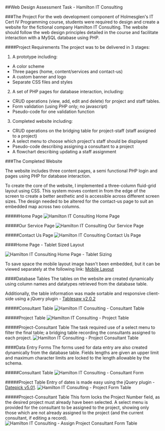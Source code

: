 ##Web Design Assessment Task - Hamilton IT Consulting

###The Project
For the web development component of Holmesglen's IT Cert IV Programming course, students were required to design and create a website for the fictional company Hamilton IT Consulting. The website should follow the web design principles detailed in the course and facilitate interaction with a MySQL database using PHP.

####Project Requirements
The project was to be delivered in 3 stages:

1. A prototype including:
  - A color scheme
  - Three pages (home, content/services and contact-us)
  - A custom banner and logo
  - Separate CSS files and styles
2. A set of PHP pages for database interaction, including:
  - CRUD operations (view, add, edit and delete) for project and staff tables.
  - Form validation (using PHP only; no javascript)
  - Pseudo-code for one validation function
3. Completed website including:
  - CRUD operations on the bridging table for project-staff (staff assigned to a project)
  - A select menu to choose which project's staff should be displayed
  - Pseudo-code describing assigning a consultant to a project
  - A flowchart describing updating a staff assignment


###The Completed Website

The website includes three content pages, a semi functional PHP login and pages using PHP for database interaction.

To create the core of the website, I implemented a three-column fluid-grid layout using CSS. This system moves content in from the edge of the screen to create a better aesthetic and is accessible across different screen sizes. The design needed to be altered for the contact-us page to suit an embedded map across two columns.

#####Home Page
![Hamilton IT Consulting Home Page](https://github.com/LucidityWaver/ICA40511-NotesAndKeywords/blob/master/Portfolio/images/HamiltonHome.png)

#####Our Service Page
![Hamilton IT Consulting Our Service Page](https://github.com/LucidityWaver/ICA40511-NotesAndKeywords/blob/master/Portfolio/images/HamiltonOurService.png)

#####Contact Us Page
![Hamilton IT Consulting Contact Us Page](https://github.com/LucidityWaver/ICA40511-NotesAndKeywords/blob/master/Portfolio/images/HamiltonContactUs.png)

####Home Page - Tablet Sized Layout

![Hamilton IT Consulting Home Page - Tablet Sizing](https://github.com/LucidityWaver/ICA40511-NotesAndKeywords/blob/master/Portfolio/images/HamiltonHomeTablet.png)

To save space the mobile layout image hasn't been embedded, but it can be viewed separately at the following link:
[Mobile Layout](https://github.com/LucidityWaver/ICA40511-NotesAndKeywords/blob/master/Portfolio/images/HamiltonHomeTablet.png)


####Database Tables
The tables on the website are created dynamically using column names and datatypes retrieved from the database table.

Additionally, the table information was made sortable and responsive client-side using a jQuery plugin - [Tablesaw v2.0.2](https://github.com/filamentgroup/tablesaw)

#####Consultant Table
![Hamilton IT Consulting - Consultant Table](https://github.com/LucidityWaver/ICA40511-NotesAndKeywords/blob/master/Portfolio/images/HamiltonConsultantTable.png)

#####Project Table
![Hamilton IT Consulting - Project Table](https://github.com/LucidityWaver/ICA40511-NotesAndKeywords/blob/master/Portfolio/images/HamiltonProjectTable.png)


#####Project-Consultant Table
The task required use of a select menu to filter the final table; a bridging table recording the consultants assigned to each project.
![Hamilton IT Consulting - Project Consultant Table](https://github.com/LucidityWaver/ICA40511-NotesAndKeywords/blob/master/Portfolio/images/HamiltonProjectConsultantTable.png)


####Data Entry Forms
The forms used for data entry are also created dynamically from the database table. Fields lengths are given an upper limit and maximum character limits are locked to the length allowable by the schema.

#####Consultant Table
![Hamilton IT Consulting - Consultant Form](https://github.com/LucidityWaver/ICA40511-NotesAndKeywords/blob/master/Portfolio/images/HamiltonEnterConsultant.png)

#####Project Table
Entry of dates is made easy using the jQuery plugin - [Datepick v5.01](http://keith-wood.name/datepick.HTML).
![Hamilton IT Consulting - Project Form Table](https://github.com/LucidityWaver/ICA40511-NotesAndKeywords/blob/master/Portfolio/images/HamiltonEnterProject.png)


#####Project-Consultant Table
This form locks the Project Number field, as the desired project must already have been selected. A select menu is provided for the consultant to be assigned to the project, showing only those which are not already assigned to the project (and the current consultant, if editing a record).
![Hamilton IT Consulting - Assign Project Consultant Form Table](https://github.com/LucidityWaver/ICA40511-NotesAndKeywords/blob/master/Portfolio/images/HamiltonEnterProjectConsultant.png)
